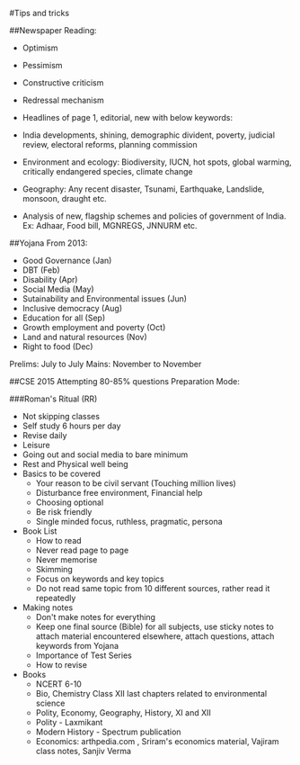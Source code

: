 ---
---
#Tips and tricks

##Newspaper Reading:
- Optimism
- Pessimism
- Constructive criticism
- Redressal mechanism

- Headlines of page 1, editorial, new with below keywords:
- India developments, shining, demographic divident, poverty, judicial review, electoral reforms,
planning commission
- Environment and ecology: Biodiversity, IUCN, hot spots, global warming, critically endangered species,
climate change
- Geography: Any recent disaster, Tsunami, Earthquake, Landslide, monsoon, draught etc.
- Analysis of new, flagship schemes and policies of government of India. Ex: Adhaar, Food bill,
MGNREGS, JNNURM etc.

##Yojana
From 2013:
- Good Governance (Jan)
- DBT (Feb)
- Disability (Apr)
- Social Media (May)
- Sutainability and Environmental issues (Jun)
- Inclusive democracy (Aug)
- Education for all (Sep)
- Growth employment and poverty (Oct)
- Land and natural resources (Nov)
- Right to food (Dec)


Prelims: July to July
Mains: November to November

##CSE 2015
Attempting 80-85% questions
Preparation Mode:

###Roman's Ritual (RR)
- Not skipping classes
- Self study 6 hours per day
- Revise daily
- Leisure
- Going out and social media to bare minimum
- Rest and Physical well being
- Basics to be covered
    - Your reason to be civil servant (Touching million lives)
    - Disturbance free environment, Financial help
    - Choosing optional
    - Be risk friendly
    - Single minded focus, ruthless, pragmatic, persona
- Book List
    - How to read
    - Never read page to page
    - Never memorise
    - Skimming
    - Focus on keywords and key topics
    - Do not read same topic from 10 different sources, rather read it repeatedly
- Making notes
    - Don't make notes for everything
    - Keep one final source (Bible) for all subjects, use sticky notes to attach material encountered elsewhere, attach questions, attach keywords from Yojana
    - Importance of Test Series
    - How to revise    
- Books
    - NCERT 6-10
    - Bio, Chemistry Class XII last chapters related to environmental science
    - Polity, Economy, Geography, History, XI and XII
    - Polity - Laxmikant
    - Modern History - Spectrum publication 
	- Economics: arthpedia.com , Sriram's economics material, Vajiram class notes, Sanjiv Verma